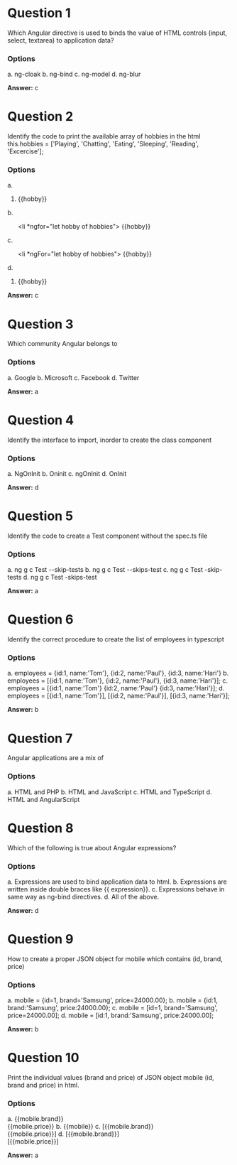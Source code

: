 # Question 1

Which Angular directive is used to binds the value of HTML controls (input, select, textarea) to application data?

### Options

a. ng-cloak
b. ng-bind
c. ng-model
d. ng-blur

**Answer:** c


# Question 2

Identify the code to print the available array of hobbies in the html
    this.hobbies = ['Playing', 'Chatting', 'Eating', 'Sleeping', 'Reading', 'Excercise'];

### Options

a. <ol> <li  ngfor="let hobby of hobbies"> {{hobby}} </li> </ol>
b. <ol> <li *ngfor="let hobby of hobbies"> {{hobby}} </li> </ol>
c. <ol> <li *ngFor="let hobby of hobbies"> {{hobby}} </li> </ol>
d. <ol> <li  ngFor="let hobby of hobbies"> {{hobby}} </li> </ol>

**Answer:** c


# Question 3

Which community Angular belongs to

### Options

a. Google
b. Microsoft
c. Facebook
d. Twitter 

**Answer:** a


# Question 4

Identify the interface to import, inorder to create the class component

### Options

a. NgOnInit
b. Oninit
c. ngOnInit
d. OnInit 

**Answer:** d


# Question 5

Identify the code to create a Test component without the spec.ts file

### Options

a. ng g c Test --skip-tests
b. ng g c Test --skips-test
c. ng g c Test -skip-tests
d. ng g c Test -skips-test

**Answer:** a

# Question 6

Identify the correct procedure to create the list of employees in typescript

### Options

a. employees =  {id:1, name:'Tom'},   {id:2, name:'Paul'},   {id:3, name:'Hari'}
b. employees = [{id:1, name:'Tom'},   {id:2, name:'Paul'},   {id:3, name:'Hari'}];
c. employees = [{id:1, name:'Tom'}    {id:2, name:'Paul'}    {id:3, name:'Hari'}];
d. employees = [{id:1, name:'Tom'}], [{id:2, name:'Paul'}], [{id:3, name:'Hari'}];

**Answer:** b


# Question 7

Angular applications are a mix of

### Options

a. HTML and PHP
b. HTML and JavaScript
c. HTML and TypeScript
d. HTML and AngularScript



# Question 8

Which of the following is true about Angular expressions?

### Options

a. Expressions are used to bind application data to html.
b. Expressions are written inside double braces like {{ expression}}.
c. Expressions behave in same way as ng-bind directives.
d. All of the above. 

**Answer:** d


# Question 9

How to create a proper JSON object for mobile which contains (id, brand, price)

### Options

a. mobile = {id=1, brand='Samsung', price=24000.00};
b. mobile = {id:1, brand:'Samsung', price:24000.00};
c. mobile = [id=1, brand='Samsung', price=24000.00];
d. mobile = [id:1, brand:'Samsung', price:24000.00];

**Answer:** b


# Question 10

Print the individual values (brand and price) of JSON object mobile (id, brand and price) in html.

### Options

a. {{mobile.brand}} <br/> {{mobile.price}}
b. {{mobile}}
c. [{{mobile.brand}}  <br/>  {{mobile.price}}]
d. [{{mobile.brand}}] <br/> [{{mobile.price}}]

**Answer:** a
